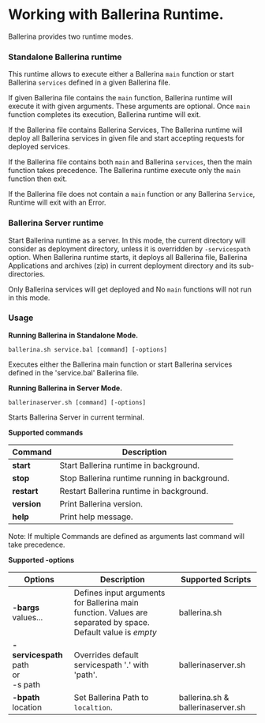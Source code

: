 # Working with Ballerina Runtime. 

Ballerina provides two runtime modes. 

### **Standalone Ballerina runtime** 

This runtime allows to execute either a Ballerina `main` function or start Ballerina `services` defined in a given Ballerina file. 

If given Ballerina file contains the `main` function, Ballerina runtime will execute it with given arguments. These arguments are optional. Once `main` function completes its execution, Ballerina runtime will exit. 

If the Ballerina file contains Ballerina Services, The Ballerina runtime will deploy all Ballerina services in given file and start accepting requests for deployed services. 

If the Ballerina file contains both `main` and Ballerina `services`, then the main function takes precedence. The Ballerina runtime execute only the `main` function then exit.
 
If the Ballerina file does not contain a `main` function or any Ballerina `Service`, Runtime will exit with an Error.  

### **Ballerina Server runtime** 

Start Ballerina runtime as a server. In this mode, the current directory will consider as deployment directory, unless it is overridden by `-servicespath` option. When Ballerina runtime starts, it deploys all Ballerina file, Ballerina Applications and archives (zip) in current deployment directory and its sub-directories.  

Only Ballerina services will get deployed and No `main` functions will not run in this mode. 

### Usage 

**Running Ballerina in Standalone Mode.** 
```
ballerina.sh service.bal [command] [-options]
```

Executes either the Ballerina main function or start Ballerina services defined in the 'service.bal' Ballerina file.

**Running Ballerina in Server Mode.**

```
ballerinaserver.sh [command] [-options]
```
Starts Ballerina Server in current terminal.

**Supported commands**

| Command | Description |
|---|---|
**start**  | Start Ballerina runtime in background.| 
**stop**  | Stop Ballerina runtime running in background. |
**restart** | Restart Ballerina runtime in background. | 
**version** | Print Ballerina version. |  
**help**  | Print help message. | 

Note: If multiple Commands are defined as arguments last command will take precedence.

**Supported -options**

| Options | Description | Supported Scripts |
|---|---|---|
|**-bargs** values... | Defines input arguments for Ballerina main function. Values are separated by space. Default value is _empty_ | ballerina.sh |
|**-servicespath** path <br/>or<br/> -s path | Overrides default servicespath '.' with 'path'. | ballerinaserver.sh |
|**-bpath** location | Set Ballerina Path to `localtion`. | ballerina.sh & ballerinaserver.sh |

